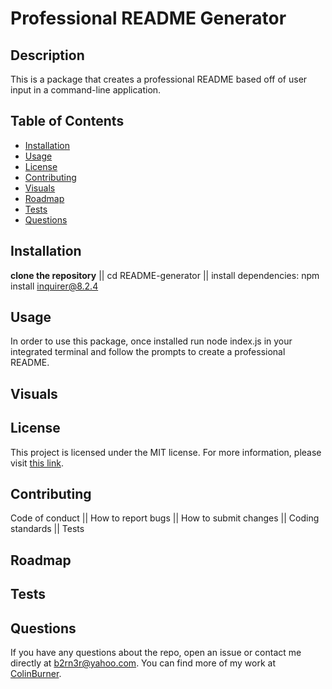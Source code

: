 # Professional README Generator

## Description

This is a package that creates a professional README based off of user input in a command-line application.


## Table of Contents

- [Installation](#installation)
- [Usage](#usage)
- [License](#license)
- [Contributing](#contributing)
- [Visuals](#visuals)
- [Roadmap](#roadmap)
- [Tests](#tests)
- [Questions](#questions)

## Installation

**clone the repository** || cd README-generator || install dependencies: npm install inquirer@8.2.4

## Usage

In order to use this package, once installed run node index.js in your integrated terminal and follow the prompts to create a professional README.

## Visuals


## License

This project is licensed under the MIT license. For more information, please visit [this link](https://opensource.org/licenses/MIT).


## Contributing

Code of conduct || How to report bugs || How to submit changes || Coding standards || Tests

## Roadmap

## Tests

## Questions

If you have any questions about the repo, open an issue or contact me directly at b2rn3r@yahoo.com. You can find more of my work at [ColinBurner](https://github.com/ColinBurner/).

